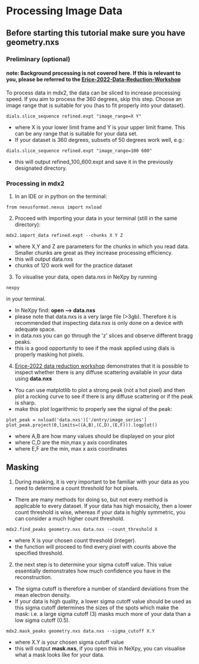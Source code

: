 # Processing Image Data
## Before starting this tutorial make sure you have geometry.nxs
### Preliminary (optional)
#### note: Background processing is not covered here. If this is relevant to you, please be referred to the [Erice-2022-Data-Reduction-Workshop](https://github.com/ando-lab/erice-2022-data-reduction/blob/main/3_mdx2_data.ipynb)
To process data in mdx2, the data can be sliced to increase processing speed. If you aim to process the 360 degrees, skip this step.  Choose an image range that is suitable for you (has to fit properly into your dataset). 
```
dials.slice_sequence refined.expt "image_range=X Y"
```
- where X is your lower limit frame and Y is your upper limit frame. This can be any range that is suitable for your data set. 
- If your dataset is 360 degrees, subsets of 50 degrees work well, e.g.:
```
dials.slice_sequence refined.expt "image_range=100 600"
```
- this will output refined_100_600.expt and save it in the previously designated directory. 

### Processing in mdx2
1. In an IDE or in python on the terminal:
```
from nexusformat.nexus import nxload
```
2. Proceed with importing your data in your terminal (still in the same directory):
```
mdx2.import_data refined.expt --chunks X Y Z
```
- where X,Y and Z are parameters for the chunks in which you read data. Smaller chunks are great as they increase processing efficiency. 
- this will output data.nxs
- chunks of 120 work well for the practice dataset

3. To visualise your data, open data.nxs in NeXpy by running
```
nexpy
```
in your terminal. 
- In NeXpy find: **open --> data.nxs**
- please note that data.nxs is a very large file (>3gb). Therefore it is recommended that inspecting data.nxs is only done on a device with adequate space.
- in data.nxs you can go through the 'z' slices and observe different bragg peaks. 
- this is a good opportunity to see if the mask applied using dials is properly masking hot pixels. 

4. [Erice-2022 data reduction workshop](https://github.com/ando-lab/erice-2022-data-reduction/blob/main/3_mdx2_data.ipynb) demonstrates that it is possible to inspect whether there is any diffuse scattering available in your data using **data.nxs** 
- You can use matplotlib to plot a strong peak (not a hot pixel) and then plot a rocking curve to see if there is any diffuse scattering or if the peak is sharp.  
- make this plot logarithmic to properly see the signal of the peak:
```
plot_peak = nxload('data.nxs')['/entry/image_series']
plot_peak.project(0,limits=((A,B),(C,D),(E,F))).logplot()
```
- where A,B are how many values should be displayed on your plot
- where C,D are the min,max y axis coordinates
- where E,F are the min, max x axis coordinates 

## Masking
1. During masking, it is very important to be familiar with your data as you need to determine a count threshold for hot pixels. 
- There are many methods for doing so, but not every method is applicable to every dataset. If your data has high mosaicity, then a lower count threshold is wise, whereas if your data is highly symmetric, you can consider a much higher count threshold. 
```
mdx2.find_peaks geometry.nxs data.nxs --count_threshold X
```
- where X is your chosen count threshold (integer). 
- the function will proceed to find every pixel with counts above the specified threshold. 

2. the next step is to determine your sigma cutoff value. This value essentially demonstrates how much confidence you have in the reconstruction. 
- The sigma cutoff is therefore a number of standard deviations from the mean electron density. 
- If your data is high quality, a lower sigma cutoff value should be used as this sigma cutoff determines the sizes of the spots which make the mask: i.e. a large sigma cutoff (3) masks much more of your data than a low sigma cutoff (0.5). 
```
mdx2.mask_peaks geometry.nxs data.nxs --sigma_cutoff X.Y
```
- where X.Y is your chosen sigma cutoff value
- this will output **mask.nxs**, if you open this in NeXpy, you can visualise what a mask looks like for your data. 
